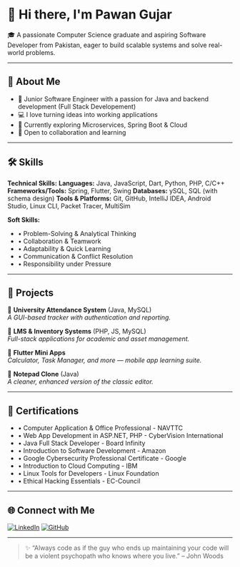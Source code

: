 # 👋 Hi there, I'm Pawan Gujar

🎓 A passionate Computer Science graduate and aspiring Software Developer from Pakistan, eager to build scalable systems and solve real-world problems.

---

## 🚀 About Me

- 🎯 Junior Software Engineer with a passion for Java and backend development (Full Stack Developement)
- 💻 I love turning ideas into working applications
- 📘 Currently exploring Microservices, Spring Boot & Cloud
- 🤝 Open to collaboration and learning

---

## 🛠️ Skills
**Technical Skills:**
**Languages:** Java, JavaScript, Dart, Python, PHP, C/C++
**Frameworks/Tools:** Spring, Flutter, Swing
**Databases:** ySQL, SQL (with schema design)
**Tools & Platforms:** Git, GitHub, IntelliJ IDEA, Android Studio, Linux CLI, Packet Tracer, MultiSim

**Soft Skills:**
- • Problem-Solving & Analytical Thinking
- • Collaboration & Teamwork
- • Adaptability & Quick Learning
- • Communication & Conflict Resolution
- • Responsibility under Pressure 

---

## 📂 Projects

🔹 **University Attendance System** (Java, MySQL)  
_A GUI-based tracker with authentication and reporting._

🔹 **LMS & Inventory Systems** (PHP, JS, MySQL)  
_Full-stack applications for academic and asset management._

🔹 **Flutter Mini Apps**  
_Calculator, Task Manager, and more — mobile app learning suite._

🔹 **Notepad Clone** (Java)  
_A cleaner, enhanced version of the classic editor._

---

## 📜 Certifications

- • Computer Application & Office Professional - NAVTTC
- • Web App Development in ASP.NET, PHP - CyberVision International
- • Java Full Stack Developer - Board Infinity
- • Introduction to Software Development - Amazon
- • Google Cybersecurity Professional Certificate - Google
- • Introduction to Cloud Computing - IBM
- • Linux Tools for Developers - Linux Foundation
- • Ethical Hacking Essentials - EC-Council

---

## 🌐 Connect with Me

[![LinkedIn](https://img.shields.io/badge/LinkedIn-blue?style=flat&logo=linkedin)](https://www.linkedin.com/in/pawangujar)
[![GitHub](https://img.shields.io/badge/GitHub-333?style=flat&logo=github&logoColor=white)](https://github.com/PawanGujar)

---

> ✨ “Always code as if the guy who ends up maintaining your code will be a violent psychopath who knows where you live.” – John Woods
